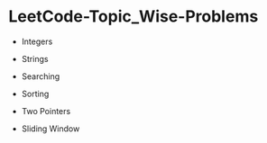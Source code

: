 # LeetCode-Topic_Wise-Problems

- Integers

- Strings

- Searching

- Sorting

- Two Pointers

- Sliding Window

